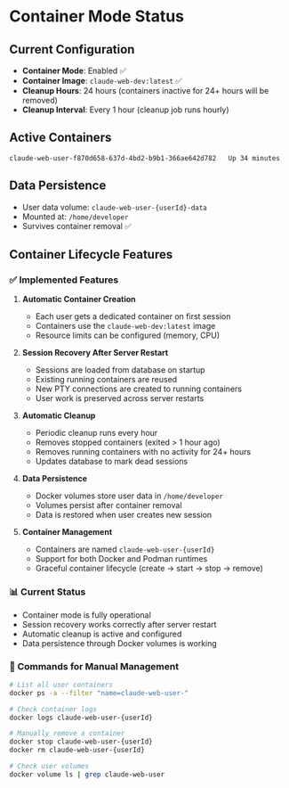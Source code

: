 # Container Mode Status

## Current Configuration
- **Container Mode**: Enabled ✅
- **Container Image**: `claude-web-dev:latest` ✅
- **Cleanup Hours**: 24 hours (containers inactive for 24+ hours will be removed)
- **Cleanup Interval**: Every 1 hour (cleanup job runs hourly)

## Active Containers
```
claude-web-user-f870d658-637d-4bd2-b9b1-366ae642d782   Up 34 minutes
```

## Data Persistence
- User data volume: `claude-web-user-{userId}-data`
- Mounted at: `/home/developer`
- Survives container removal ✅

## Container Lifecycle Features

### ✅ Implemented Features

1. **Automatic Container Creation**
   - Each user gets a dedicated container on first session
   - Containers use the `claude-web-dev:latest` image
   - Resource limits can be configured (memory, CPU)

2. **Session Recovery After Server Restart**
   - Sessions are loaded from database on startup
   - Existing running containers are reused
   - New PTY connections are created to running containers
   - User work is preserved across server restarts

3. **Automatic Cleanup**
   - Periodic cleanup runs every hour
   - Removes stopped containers (exited > 1 hour ago)
   - Removes running containers with no activity for 24+ hours
   - Updates database to mark dead sessions

4. **Data Persistence**
   - Docker volumes store user data in `/home/developer`
   - Volumes persist after container removal
   - Data is restored when user creates new session

5. **Container Management**
   - Containers are named `claude-web-user-{userId}`
   - Support for both Docker and Podman runtimes
   - Graceful container lifecycle (create → start → stop → remove)

### 📊 Current Status

- Container mode is fully operational
- Session recovery works correctly after server restart
- Automatic cleanup is active and configured
- Data persistence through Docker volumes is working

### 🔧 Commands for Manual Management

```bash
# List all user containers
docker ps -a --filter "name=claude-web-user-"

# Check container logs
docker logs claude-web-user-{userId}

# Manually remove a container
docker stop claude-web-user-{userId}
docker rm claude-web-user-{userId}

# Check user volumes
docker volume ls | grep claude-web-user
```